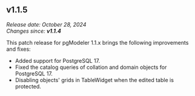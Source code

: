 v1.1.5
------
<em>Release date: October 28, 2024</em><br/>
<em>Changes since: <strong>v1.1.4</strong></em><br/>

This patch release for pgModeler 1.1.x brings the following improvements and fixes:

* Added support for PostgreSQL 17.
* Fixed the catalog queries of collation and domain objects for PostgreSQL 17.
* Disabling objects' grids in TableWidget when the edited table is protected.
